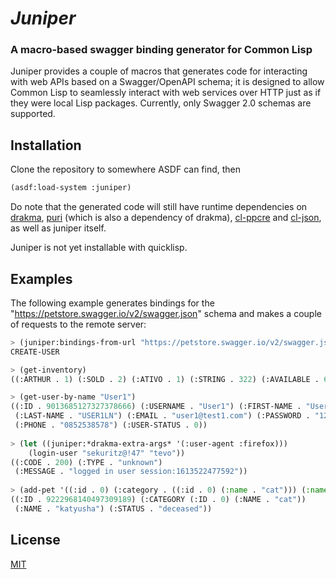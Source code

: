 # *Juniper*
### A macro-based swagger binding generator for Common Lisp

Juniper provides a couple of macros that generates code for interacting with web APIs based on a Swagger/OpenAPI schema; it is designed to allow Common Lisp to seamlessly interact with web services over HTTP just as if they were local Lisp packages. Currently, only Swagger 2.0 schemas are supported.

## Installation

Clone the repository to somewhere ASDF can find, then
```lisp
(asdf:load-system :juniper)
```

Do note that the generated code will still have runtime dependencies on [drakma](https://github.com/edicl/drakma), [puri](https://github.com/llibra/puri) (which is also a dependency of drakma), [cl-ppcre](https://edicl.github.io/cl-ppcre/) and [cl-json](https://github.com/hankhero/cl-json), as well as juniper itself.

Juniper is not yet installable with quicklisp.

## Examples

The following example generates bindings for the "https://petstore.swagger.io/v2/swagger.json" schema and makes a couple of requests to the remote server:

```lisp
> (juniper:bindings-from-url "https://petstore.swagger.io/v2/swagger.json")
CREATE-USER

> (get-inventory)
((:ARTHUR . 1) (:SOLD . 2) (:ATIVO . 1) (:STRING . 322) (:AVAILABLE . 655))

> (get-user-by-name "User1")
((:ID . 9013685127327378666) (:USERNAME . "User1") (:FIRST-NAME . "User1FN")
 (:LAST-NAME . "USER1LN") (:EMAIL . "user1@test1.com") (:PASSWORD . "123456")
 (:PHONE . "0852538578") (:USER-STATUS . 0))
 
> (let ((juniper:*drakma-extra-args* '(:user-agent :firefox)))
    (login-user "sekuritz@!47" "tevo"))
((:CODE . 200) (:TYPE . "unknown")
 (:MESSAGE . "logged in user session:1613522477592"))
 
> (add-pet '((:id . 0) (:category . ((:id . 0) (:name . "cat"))) (:name . "katyusha") (:photo-urls . nil) (:tags . nil) (:status . "deceased")))
((:ID . 9222968140497309189) (:CATEGORY (:ID . 0) (:NAME . "cat"))
 (:NAME . "katyusha") (:STATUS . "deceased"))
```

## License
[MIT](./LICENSE)
